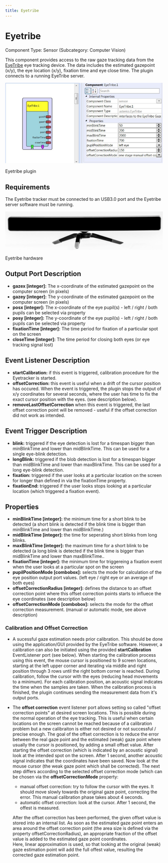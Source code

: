 ```yaml
---
title: Eyetribe
---
```


# Eyetribe

Component Type: Sensor (Subcategory: Computer Vision)

This component provides access to the raw gaze tracking data from the [EyeTribe][1] eye tracking device. The data includes the estimated gazepoint (x/y), the eye location (x/y), fixation time and eye close time. The plugin connects to a running EyeTribe server.

![Screenshot: Eyetribe plugin](./img/eyetribe.jpg "Screenshot: Eyetribe plugin")

Eyetribe plugin

## Requirements

The Eyetribe tracker must be connected to an USB3.0 port and the Eyetribe server software must be running.

![Screenshot: Eyetribe hardware](./img/eyetribe_hw.png "Screenshot: Eyetribe hardware")

Eyetribe hardware

## Output Port Description

*   **gazex \[integer\]:** The x-coordinate of the estimated gazepoint on the computer screen (in pixels)
*   **gazey \[integer\]:** The y-coordinate of the estimated gazepoint on the computer screen (in pixels)
*   **posx \[integer\]:** The x-coordinate of the eye pupil(s) - left / right / both pupils can be selected via property
*   **posy \[integer\]:** The y-coordinate of the eye pupil(s) - left / right / both pupils can be selected via property
*   **fixationTime \[integer\]:** The time period for fixation of a particular spot on the screen
*   **closeTime \[integer\]:** The time period for closing both eyes (or eye tracking signal lost)

## Event Listener Description

*   **startCalibration:** if this event is triggered, calibration procedure for the Eyetracker is started.
*   **offsetCorrection:** this event is useful when a drift of the cursor position has occured. When the event is triggered, the plugin stops the output of x/y coordinates for several seconds, where the user has time to fix the exact cursor position with the eyes. (see description below).
*   **removeLastOffsetCorrection** when this event is triggered, the last offset correction point will be removed - useful if the offset correction did not work as intended.

## Event Trigger Description

*   **blink:** triggered if the eye detection is lost for a timespan bigger than minBlinkTime and lower than midBlinkTime. This can be used for a single eye-blink detection.
*   **longBlink:** triggered if the blob detection is lost for a timespan bigger than midBlinkTime and lower than maxBlinkTime. This can be used for a long eye-blink detection.
*   **fixation:** triggered if the user looks at a particular location on the screen for longer than defined in via the fixationTime property.
*   **fixationEnd:** triggered if the user looks stops looking at a particular location (which triggered a fixation event).

## Properties

*   **minBlinkTime \[integer\]:** the minimum time for a short blink to be detected (a short blink is detected if the blink time is bigger than minBlinkTime and lower than midBlinkTime.)
*   **midBlinkTime \[integer\]:** the time for seperating short blinks from long blinks.
*   **maxBlinkTime \[integer\]:** the maximum time for a short blink to be detected (a long blink is detected if the blink time is bigger than midBlinkTime and lower than maxBlinkTime..
*   **fixationTime \[integer\]:** the minimum time for triggereing a fixation event when the user looks at a particular spot on the screen
*   **pupilPositionMode \[combobox\]:** selects the mode for calculation of the eye position output port values. (left eye / right eye or an average of both eyes)
*   **offsetCorrectionRadius \[integer\]:** defines the distance to an offset correction point where this offset correction points starts to influece the eye coordinates (see description below)
*   **offsetCorrectionMode \[combobox\]:** selects the mode for the offset correction measurement. (manual or automatic mode, see above description)

### Calibration and Offset Correction

*   A sucessful gaze estimation needs prior calibration. This should be done using the application/GUI provided by the EyeTribe software. However, a calibration can also be initiated using the provided **startCalibration** EventListener port (see below). When starting the calibration process using this event, the mouse cursor is positioned to 9 screen locations, starting at the left upper corner and iterating via middle and right position through 3 rows until the right bottom corner is reached. During calibration, follow the cursor with the eyes (reducing head movements to a minimum). For each calibration position, an acoustic signal indicates the time when the samples are taken. When the calibration process is finished, the plugin continues sending the measurement data from it's output ports.
*   The **offset correction** event listener port allows setting so called "offset correction points" at desired screen locations. This is possible during the normal operation of the eye tracking. This is useful when certain locations on the screen cannot be reached because of a calibration problem but a new calibraiton is either not desired or not successful / precise enough. The goal of the offset correction is to reduce the error between the real gaze point and the estimated (weak) gaze point where usually the cursor is positioned, by adding a small offset value. After starting the offset correction (which is indicated by an acoustic signal) look at the intended spot on the screen. After 1 second, another acoustic signal indicates that the coordinates have been saved. Now look at the mouse cursor (the weak gaze point which shall be corrected). The next step differs according to the selected offset correction mode (which can be chosen via the **offsetCorrectionMode** property:
    
    *   manual offset correction: try to follow the cursor with the eyes. It should move slowly towards the original gaze point, correcting the error. This manual calibration phase takes about 4 seconds.
    *   automatic offset correction: look at the cursor. After 1 second, the offest is measured.
    
    After the offset correction has been performed, the given offset value is stored into an internal list. As soon as the estimated gaze point enters an area around the offset correction point (the area size is defined via the property offsetCorrectionRadius), an appropriate fraction of the offset value is added to the estimated gaze point coordinates.  
    Here, linear approximation is used, so that looking at the original (weak) gaze estimation point will add the full offest value, resulting the corrected gaze estimation point.

[1]: https://theeyetribe.com/